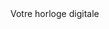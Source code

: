 <!DOCTYPE html>
<html lang="en">
<head>
    <meta charset="UTF-8">
    <meta http-equiv="X-UA-Compatible" content="IE=edge">
    <meta name="viewport" content="width=device-width, initial-scale=1.0">
    <title>Heure</title>
    <link rel="stylesheet" href="style.css" type="text/css">
    <script type="text/javascript" src="jsheure.js"></script>
</head>
<body>
    <div id="entete"><span>Votre horloge digitale</span></div>
    <div id="horloge"></div>
</body>
</html>